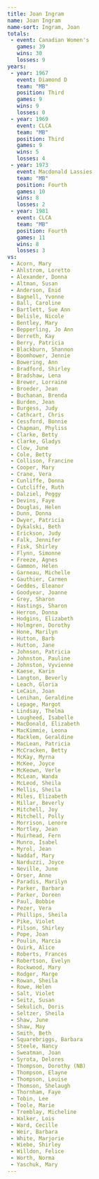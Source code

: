```yaml
---
title: Joan Ingram
name: Joan Ingram
name-sort: Ingram, Joan
totals:
 - event: Canadian Women's
   games: 39
   wins: 30
   losses: 9
years:
 - year: 1967
   event: Diamond D
   team: "MB"
   position: Third
   games: 9
   wins: 9
   losses: 0
 - year: 1969
   event: CLCA
   team: "MB"
   position: Third
   games: 9
   wins: 5
   losses: 4
 - year: 1973
   event: Macdonald Lassies
   team: "MB"
   position: Fourth
   games: 10
   wins: 8
   losses: 2
 - year: 1981
   event: CLCA
   team: "MB"
   position: Fourth
   games: 11
   wins: 8
   losses: 3
vs:
 - Acorn, Mary
 - Ahlstrom, Loretto
 - Alexander, Donna
 - Altman, Susan
 - Anderson, Enid
 - Bagnell, Yvonne
 - Ball, Caroline
 - Bartlett, Sue Ann
 - Belisle, Nicole
 - Bentley, Mary
 - Bepperling, Jo Ann
 - Berreth, Kay
 - Berry, Patricia
 - Blackburn, Shannon
 - Boomhower, Jennie
 - Bowering, Ann
 - Bradford, Shirley
 - Bradshaw, Lena
 - Brewer, Lorraine
 - Broeder, Jean
 - Buchanan, Brenda
 - Burden, Jean
 - Burgess, Judy
 - Cathcart, Chris
 - Cessford, Bonnie
 - Chapman, Phyliss
 - Clarke, Betty
 - Clarke, Gladys
 - Clow, June
 - Cole, Betty
 - Collison, Francine
 - Cooper, Mary
 - Crane, Vera
 - Cunliffe, Donna
 - Cutcliffe, Ruth
 - Dalziel, Peggy
 - Devins, Faye
 - Douglas, Helen
 - Dunn, Donna
 - Dwyer, Patricia
 - Dykalski, Beth
 - Erickson, Judy
 - Falk, Jennifer
 - Fisk, Shirley
 - Flynn, Simonne
 - Freeze, Agnes
 - Gammon, Helen
 - Garneau, Michelle
 - Gauthier, Carmen
 - Geddes, Eleanor
 - Goodyear, Joanne
 - Grey, Sharon
 - Hastings, Sharon
 - Herron, Donna
 - Hodgins, Elizabeth
 - Holmgren, Dorothy
 - Hone, Marilyn
 - Hutton, Barb
 - Hutton, Jane
 - Johnson, Patricia
 - Johnston, Pauline
 - Johnston, Vyvienne
 - Kaese, Karin
 - Langton, Beverly
 - Leach, Gloria
 - LeCain, Joan
 - Lenihan, Geraldine
 - Lepage, Margot
 - Lindsay, Thelma
 - Lougheed, Isabelle
 - MacDonald, Elizabeth
 - MacKimmie, Leona
 - Macklem, Geraldine
 - MacLean, Patricia
 - McCracken, Betty
 - McKay, Myrna
 - McKee, Joyce
 - McKeown, Verle
 - McLean, Wanda
 - McLeod, Sheila
 - Mellis, Sheila
 - Miles, Elizabeth
 - Millar, Beverly
 - Mitchell, Joy
 - Mitchell, Polly
 - Morrison, Lenore
 - Mortley, Jean
 - Muirhead, Fern
 - Munro, Isabel
 - Myrol, Jean
 - Naddaf, Mary
 - Narduzzi, Joyce
 - Neville, June
 - Orser, Anne
 - Paradis, Marilyn
 - Parker, Barbara
 - Parker, Doreen
 - Paul, Bobbie
 - Pezer, Vera
 - Phillips, Sheila
 - Pike, Violet
 - Pilson, Shirley
 - Pope, Joan
 - Poulin, Marcia
 - Quirk, Alice
 - Roberts, Frances
 - Robertson, Evelyn
 - Rockwood, Mary
 - Rodger, Marge
 - Rowan, Sheila
 - Rowe, Helen
 - Salt, Violet
 - Seitz, Susan
 - Sekulich, Doris
 - Seltzer, Sheila
 - Shaw, June
 - Shaw, May
 - Smith, Beth
 - Squarebriggs, Barbara
 - Steele, Nancy
 - Sweatman, Joan
 - Syrota, Delores
 - Thompson, Dorothy (NB)
 - Thompson, Elayne
 - Thompson, Louise
 - Thomson, Shelaugh
 - Thornham, Faye
 - Tobin, Lee
 - Toole, Marie
 - Tremblay, Micheline
 - Walker, Lois
 - Ward, Cecille
 - Weir, Barbara
 - White, Marjorie
 - Wiebe, Shirley
 - Willdon, Felice
 - Worth, Norma
 - Yaschuk, Mary
---
```

